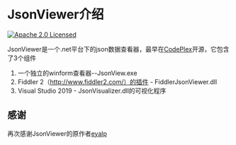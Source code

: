 # JsonViewer介绍
[![Apache 2.0 Licensed](https://img.shields.io/badge/License-Apache2.0-blue.svg?style=flat)](https://opensource.org/licenses/Apache-2.0) 

JsonViewer是一个.net平台下的json数据查看器，最早在[CodePlex](http://jsonviewer.codeplex.com/)开源，它包含了3个组件
1. 一个独立的winform查看器--JsonView.exe
2. Fiddler 2（http://www.fiddler2.com/）的插件 - FiddlerJsonViewer.dll
3. Visual Studio 2019 - JsonVisualizer.dll的可视化程序

## 感谢
再次感谢JsonViewer的原作者[eyalp](http://www.codeplex.com/site/users/view/eyalp)
